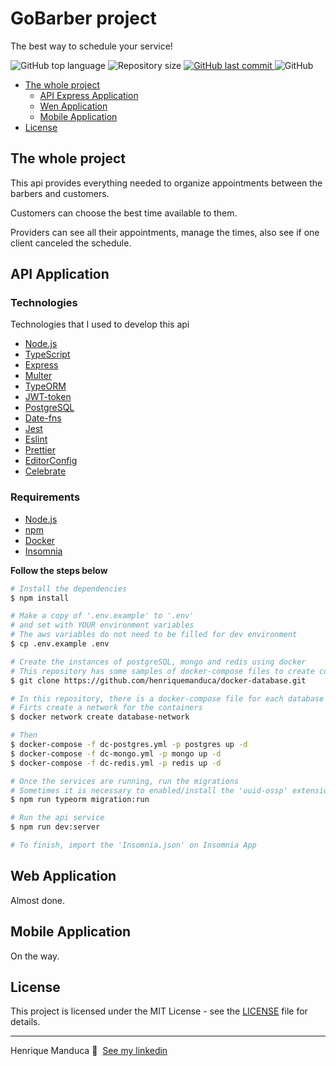 <h1 align="left">
  GoBarber project
</h1>
<p align="left">The best way to schedule your service!</p>

<p align="left">
  <img alt="GitHub top language" src="https://img.shields.io/github/languages/top/henriquemanduca/gobarber?color=blue">


  <img alt="Repository size" src="https://img.shields.io/github/repo-size/henriquemanduca/gobarber?color=blue">

  <a href="https://github.com/henriquemanduca/gobarber/commits/master">
    <img alt="GitHub last commit" src="https://img.shields.io/github/last-commit/henriquemanduca/gobarber?color=blue">  </a>

  <img alt="GitHub" src="https://img.shields.io/github/license/henriquemanduca/gobarber?color=blue">
</p>




- [The whole project](#the-whole-project)
  * [API Express Application](#api-express-application)
  * [Wen Application](#web-application)
  * [Mobile Application](#mobile-application)
- [License](#license)



## The whole project

This api provides everything needed to organize appointments between the barbers and customers.

Customers can choose the best time available to them.

Providers can see all their appointments, manage the times, also see if one client canceled the schedule.



## API Application

### Technologies

Technologies that I used to develop this api

- [Node.js](https://nodejs.org/en/)
- [TypeScript](https://www.typescriptlang.org/)
- [Express](https://expressjs.com/pt-br/)
- [Multer](https://github.com/expressjs/multer)
- [TypeORM](https://typeorm.io/#/)
- [JWT-token](https://jwt.io/)
- [PostgreSQL](https://www.postgresql.org/)
- [Date-fns](https://date-fns.org/)
- [Jest](https://jestjs.io/)
- [Eslint](https://eslint.org/)
- [Prettier](https://prettier.io/)
- [EditorConfig](https://editorconfig.org/)
- [Celebrate](https://github.com/arb/celebrate)



### Requirements

- [Node.js](https://nodejs.org/en/)
- [npm](https://www.npmjs.com/)
- [Docker](https://docs.docker.com/get-docker/)
- [Insomnia](https://insomnia.rest/download/core/?&ref=https%3A%2F%2Fwww.google.com%2F)



**Follow the steps below**

```bash
# Install the dependencies
$ npm install

# Make a copy of '.env.example' to '.env'
# and set with YOUR environment variables
# The aws variables do not need to be filled for dev environment
$ cp .env.example .env

# Create the instances of postgreSQL, mongo and redis using docker
# This repository has some samples of docker-compose files to create containers
$ git clone https://github.com/henriquemanduca/docker-database.git

# In this repository, there is a docker-compose file for each database
# Firts create a network for the containers 
$ docker network create database-network

# Then
$ docker-compose -f dc-postgres.yml -p postgres up -d
$ docker-compose -f dc-mongo.yml -p mongo up -d
$ docker-compose -f dc-redis.yml -p redis up -d

# Once the services are running, run the migrations
# Sometimes it is necessary to enabled/install the 'uuid-ossp' extension in the database.
$ npm run typeorm migration:run

# Run the api service
$ npm run dev:server

# To finish, import the 'Insomnia.json' on Insomnia App
```



## Web Application

Almost done.



## Mobile Application

On the way.



## License

This project is licensed under the MIT License - see the [LICENSE](LICENSE) file for details.

---

Henrique Manduca 👋 &nbsp;[See my linkedin](https://www.linkedin.com/in/henrique-manduca/)
